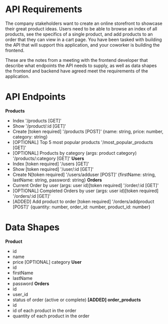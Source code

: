 # API Requirements
The company stakeholders want to create an online storefront to showcase their great product ideas. Users need to be able to browse an index of all products, see the specifics of a single product, and add products to an order that they can view in a cart page. You have been tasked with building the API that will support this application, and your coworker is building the frontend.

These are the notes from a meeting with the frontend developer that describe what endpoints the API needs to supply, as well as data shapes the frontend and backend have agreed meet the requirements of the application.

# API Endpoints
**Products**
* Index '/products  [GET]'
* Show '/product/:id  [GET]'
* Create [token required] '/products  [POST]' {name: string, price: number, category: string}
* [OPTIONAL] Top 5 most popular products '/most_popular_products  [GET]'
* [OPTIONAL] Products by category (args: product category) '/products/:category  [GET]'
**Users**
* Index [token required] '/users  [GET]'
* Show [token required] '/user/:id  [GET]'
* Create N[token required] '/users/adduser [POST]' {firstName: string, lastName: string, password: string}
**Orders**
* Current Order by user (args: user id)[token required] '/order/:id  [GET]'
* [OPTIONAL] Completed Orders by user (args: user id)[token required] '/orders/:id [GET]'
* [ADDED] Add product to order [token required] '/orders/addproduct  [POST]' {quantity: number, order_id: number, product_id: number}
# Data Shapes
**Product**
* id
* name
* price
[OPTIONAL] category
**User**
* id
* firstName
* lastName
* password
**Orders**
* id
* user_id
* status of order (active or complete)
**[ADDED] order_products**
* id
* id of each product in the order
* quantity of each product in the order